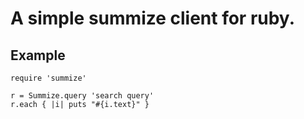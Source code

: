 # A simple summize client for ruby.

## Example

    require 'summize'

    r = Summize.query 'search query'
    r.each { |i| puts "#{i.text}" }
